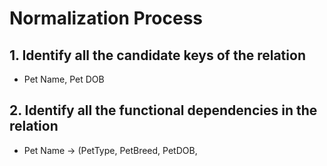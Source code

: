 # Normalization Process

## 1. Identify all the candidate keys of the relation
   * Pet Name, Pet DOB
## 2. Identify all the functional dependencies in the relation
   * Pet Name &#8594; (PetType, PetBreed, PetDOB,
